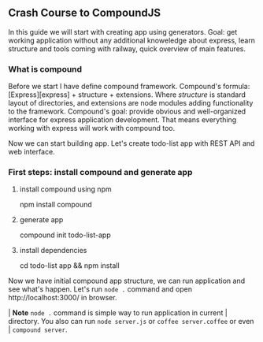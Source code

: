 ## Crash Course to CompoundJS

In this guide we will start with creating app using generators. Goal: get
working application without any additional knoweledge about express, learn
structure and tools coming with railway, quick overview of main features.

### What is compound

Before we start I have define compound framework. Compound's formula:
[Express][express] + structure + extensions. Where *structure* is standard
layout of directories, and extensions are node modules adding functionality to
the framework. Compound's goal: provide obvious and well-organized interface for
express application development. That means everything working with express will
work with compound too.

Now we can start building app. Let's create todo-list app with REST API and web
interface.

### First steps: install compound and generate app

1. install compound using npm

    npm install compound

2. generate app

    compound init todo-list-app

3. install dependencies

    cd todo-list app && npm install

Now we have initial compound app structure, we can run application and see
what's happen. Let's run `node .` command and open http://localhost:3000/ in
browser.

| **Note** `node .` command is simple way to run application in current
| directory. You also can run `node server.js` or `coffee server.coffee` or even
| `compound server`.
